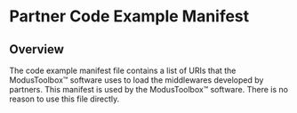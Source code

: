 # Partner Code Example Manifest

## Overview

The code example manifest file contains a list of URIs that the ModusToolbox™ software uses to load the middlewares developed by partners. This manifest is used by the ModusToolbox™ software. There is no reason to use this file directly.
